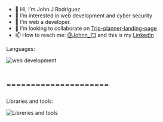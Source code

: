 - 👋 Hi, I’m John J Rodriguez
- 👀 I’m interested in web development and cyber security
- 🌱 I’m web a developer. 
- 💞️ I’m looking to collaborate on [Trip-planner-landing-page](https://github.com/josancamon19/trip-planner-landing-page)
- 📫 How to reach me: [@Johnn_73](https://twitter.com/Johnn_73?t=WbbTl-IHtUrSklakbkztMg&s=08) and this is my [LinkedIn](www.linkedin.com/in/johnjrm)

<!---
JohnRodriguezM/JohnRodriguezM is a ✨ special ✨ repository because its `README.md` (this file) appears on your GitHub profile.
You can click the Preview link to take a look at your changes.
--->

Languages:

![web development](http://www.cursosgis.com/wp-content/uploads/2017/06/lenguajes_1.png)

# ---------------------

Libraries and tools:

![Libreries and tools](https://miro.medium.com/max/1200/1*SzrSsS1stZQ7ipYObndbAw.png)
